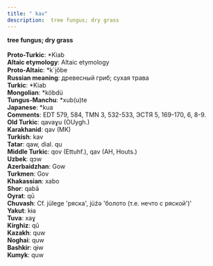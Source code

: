 ```yaml
---
title: " kav"
description:  tree fungus; dry grass
---
```

<p data-pagefind-weight="0.5">
<strong> tree fungus; dry grass</strong><br><br>
<strong>Proto-Turkic</strong>:  *Kiab<br>
<strong>Altaic etymology</strong>:  Altaic etymology<br>
<strong> Proto-Altaic</strong>:  *k`i̯ŏbe<br>
<strong>Russian meaning</strong>:  древесный гриб; сухая трава<br>
<strong>Turkic</strong>:  *Kiab<br>
<strong>Mongolian</strong>:  *köbdü<br>
<strong>Tungus-Manchu</strong>:  *xub(u)te<br>
<strong>Japanese</strong>:  *kua<br>
<strong>Comments</strong>:  EDT 579, 584, TMN 3, 532-533, ЭСТЯ 5, 169-170, 6, 8-9.<br>
<strong>Old Turkic</strong>:  qavaɣu (OUygh.)<br>
<strong>Karakhanid</strong>:  qav (MK)<br>
<strong>Turkish</strong>:  kav<br>
<strong>Tatar</strong>:  qaw, dial. qu<br>
<strong>Middle Turkic</strong>:  qov (Ettuhf.), qav (AH, Houts.)<br>
<strong>Uzbek</strong>:  qɔw<br>
<strong>Azerbaidzhan</strong>:  Gow<br>
<strong>Turkmen</strong>:  Gov<br>
<strong>Khakassian</strong>:  xabo<br>
<strong>Shor</strong>:  qabā<br>
<strong>Oyrat</strong>:  qū<br>
<strong>Chuvash</strong>:  Cf. jülege 'ряска', jüźǝ 'болото (т.е. нечто с ряской')'<br>
<strong>Yakut</strong>:  kɨa<br>
<strong>Tuva</strong>:  xaɣ<br>
<strong>Kirghiz</strong>:  qū<br>
<strong>Kazakh</strong>:  quw<br>
<strong>Noghai</strong>:  quw<br>
<strong>Bashkir</strong>:  qɨw<br>
<strong>Kumyk</strong>:  quw<br>

</p>
